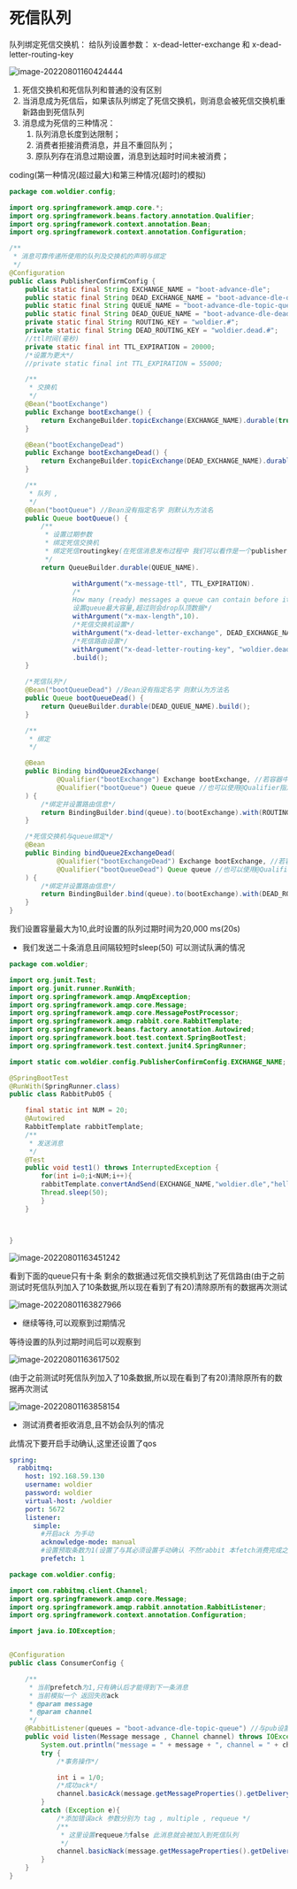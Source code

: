  # 死信队列

队列绑定死信交换机： 给队列设置参数： x-dead-letter-exchange 和 x-dead-letter-routing-key

![image-20220801160424444](C:\Users\wang1\IdeaProjects\rabiitMQ\rabbitMQ-SpringBoot-Advance\rabbitMQ-05-dle\readme.assets\image-20220801160424444.png)

1. 死信交换机和死信队列和普通的没有区别 
2. 当消息成为死信后，如果该队列绑定了死信交换机，则消息会被死信交换机重新路由到死信队列 
3. 消息成为死信的三种情况： 
   1. 队列消息长度到达限制； 
   2. 消费者拒接消费消息，并且不重回队列； 
   3. 原队列存在消息过期设置，消息到达超时时间未被消费；









coding(第一种情况(超过最大)和第三种情况(超时)的模拟)

```java
package com.woldier.config;

import org.springframework.amqp.core.*;
import org.springframework.beans.factory.annotation.Qualifier;
import org.springframework.context.annotation.Bean;
import org.springframework.context.annotation.Configuration;

/**
 * 消息可靠传递所使用的队列及交换机的声明与绑定
 */
@Configuration
public class PublisherConfirmConfig {
    public static final String EXCHANGE_NAME = "boot-advance-dle";
    public static final String DEAD_EXCHANGE_NAME = "boot-advance-dle-dead";
    public static final String QUEUE_NAME = "boot-advance-dle-topic-queue";
    public static final String DEAD_QUEUE_NAME = "boot-advance-dle-dead-topic-queue";
    private static final String ROUTING_KEY = "woldier.#";
    private static final String DEAD_ROUTING_KEY = "woldier.dead.#";
    //ttl时间(毫秒)
    private static final int TTL_EXPIRATION = 20000;
    /*设置为更大*/
    //private static final int TTL_EXPIRATION = 55000;

    /**
     * 交换机
     */
    @Bean("bootExchange")
    public Exchange bootExchange() {
        return ExchangeBuilder.topicExchange(EXCHANGE_NAME).durable(true).build();
    }

    @Bean("bootExchangeDead")
    public Exchange bootExchangeDead() {
        return ExchangeBuilder.topicExchange(DEAD_EXCHANGE_NAME).durable(true).build();
    }

    /**
     * 队列 ,
     */
    @Bean("bootQueue") //Bean没有指定名字 则默认为方法名
    public Queue bootQueue() {
        /**
         * 设置过期参数
         * 绑定死信交换机
         * 绑定死信routingkey(在死信消息发布过程中 我们可以看作是一个publisher)
         */
        return QueueBuilder.durable(QUEUE_NAME).

                withArgument("x-message-ttl", TTL_EXPIRATION).
                /*
                How many (ready) messages a queue can contain before it starts to drop them from its head.(Sets the "x-max-length" argument.)
                设置queue最大容量,超过则会drop队顶数据*/
                withArgument("x-max-length",10).
                /*死信交换机设置*/
                withArgument("x-dead-letter-exchange", DEAD_EXCHANGE_NAME).
                /*死信路由设置*/
                withArgument("x-dead-letter-routing-key", "woldier.dead.111")
                .build();
    }

    /*死信队列*/
    @Bean("bootQueueDead") //Bean没有指定名字 则默认为方法名
    public Queue bootQueueDead() {
        return QueueBuilder.durable(DEAD_QUEUE_NAME).build();
    }

    /**
     * 绑定
     */

    @Bean
    public Binding bindQueue2Exchange(
            @Qualifier("bootExchange") Exchange bootExchange, //若容器中有多个exchange可以使用变量名代表要注入哪一个
            @Qualifier("bootQueue") Queue queue //也可以使用@Qualifier指定
    ) {
        /*绑定并设置路由信息*/
        return BindingBuilder.bind(queue).to(bootExchange).with(ROUTING_KEY).noargs();
    }

    /*死信交换机与queue绑定*/
    @Bean
    public Binding bindQueue2ExchangeDead(
            @Qualifier("bootExchangeDead") Exchange bootExchange, //若容器中有多个exchange可以使用变量名代表要注入哪一个
            @Qualifier("bootQueueDead") Queue queue //也可以使用@Qualifier指定
    ) {
        /*绑定并设置路由信息*/
        return BindingBuilder.bind(queue).to(bootExchange).with(DEAD_ROUTING_KEY).noargs();
    }
}

```

我们设置容量最大为10,此时设置的队列过期时间为20,000 ms(20s) 

- 我们发送二十条消息且间隔较短时sleep(50) 可以测试队满的情况

```java
package com.woldier;

import org.junit.Test;
import org.junit.runner.RunWith;
import org.springframework.amqp.AmqpException;
import org.springframework.amqp.core.Message;
import org.springframework.amqp.core.MessagePostProcessor;
import org.springframework.amqp.rabbit.core.RabbitTemplate;
import org.springframework.beans.factory.annotation.Autowired;
import org.springframework.boot.test.context.SpringBootTest;
import org.springframework.test.context.junit4.SpringRunner;

import static com.woldier.config.PublisherConfirmConfig.EXCHANGE_NAME;

@SpringBootTest
@RunWith(SpringRunner.class)
public class RabbitPub05 {

    final static int NUM = 20;
    @Autowired
    RabbitTemplate rabbitTemplate;
    /**
     * 发送消息
     */
    @Test
    public void test1() throws InterruptedException {
        for(int i=0;i<NUM;i++){
        rabbitTemplate.convertAndSend(EXCHANGE_NAME,"woldier.dle","hello  dle "+i);
        Thread.sleep(50);
        }
    }



}

```



![image-20220801163451242](C:\Users\wang1\IdeaProjects\rabiitMQ\rabbitMQ-SpringBoot-Advance\rabbitMQ-05-dle\readme.assets\image-20220801163451242.png)

看到下面的queue只有十条 剩余的数据通过死信交换机到达了死信路由(由于之前测试时死信队列加入了10条数据,所以现在看到了有20)清除原所有的数据再次测试

![image-20220801163827966](C:\Users\wang1\IdeaProjects\rabiitMQ\rabbitMQ-SpringBoot-Advance\rabbitMQ-05-dle\readme.assets\image-20220801163827966.png)

- 继续等待,可以观察到过期情况

等待设置的队列过期时间后可以观察到

![image-20220801163617502](C:\Users\wang1\IdeaProjects\rabiitMQ\rabbitMQ-SpringBoot-Advance\rabbitMQ-05-dle\readme.assets\image-20220801163617502.png)

(由于之前测试时死信队列加入了10条数据,所以现在看到了有20)清除原所有的数据再次测试

![image-20220801163858154](C:\Users\wang1\IdeaProjects\rabiitMQ\rabbitMQ-SpringBoot-Advance\rabbitMQ-05-dle\readme.assets\image-20220801163858154.png)



- 测试消费者拒收消息,且不妨会队列的情况

此情况下要开启手动确认,这里还设置了qos

```yaml
spring:
  rabbitmq:
    host: 192.168.59.130
    username: woldier
    password: woldier
    virtual-host: /woldier
    port: 5672
    listener:
      simple:
        #开启ack 为手动
        acknowledge-mode: manual
        #设置预取条数为1(设置了与其必须设置手动确认 不然rabbit 本fetch消费完成之后不会发新的fetch)
        prefetch: 1
```

```java
package com.woldier.config;

import com.rabbitmq.client.Channel;
import org.springframework.amqp.core.Message;
import org.springframework.amqp.rabbit.annotation.RabbitListener;
import org.springframework.context.annotation.Configuration;

import java.io.IOException;


@Configuration
public class ConsumerConfig {

    /**
     * 当前prefetch为1,只有确认后才能得到下一条消息
     * 当前模拟一个 返回失败ack
     * @param message
     * @param channel
     */
    @RabbitListener(queues = "boot-advance-dle-topic-queue") //与pub设置的一致
    public void listen(Message message , Channel channel) throws IOException {
        System.out.println("message = " + message + ", channel = " + channel);
        try {
            /*事务操作*/

            int i = 1/0;
            /*成功ack*/
            channel.basicAck(message.getMessageProperties().getDeliveryTag(),true);
        }
        catch (Exception e){
            /*添加错误ack 参数分别为 tag , multiple , requeue */
            /**
             * 这里设置requeue为false 此消息就会被加入到死信队列
             */
            channel.basicNack(message.getMessageProperties().getDeliveryTag(),false,false);
        }
    }
}
```

